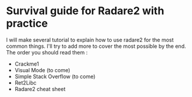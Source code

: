 # Survival guide for Radare2 with practice
I will make several tutorial to explain how to use radare2 for the most common things. I'll try to add more to cover the most possible by the end.\
The order you should read them :
- Crackme1
- Visual Mode (to come)
- Simple Stack Overflow (to come)
- Ret2Libc 
- Radare2 cheat sheet
